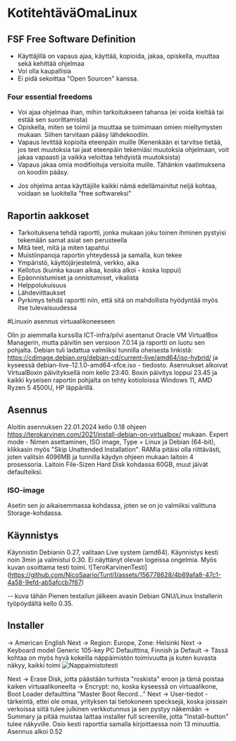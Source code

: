 # KotitehtäväOmaLinux

## FSF Free Software Definition
- Käyttäjillä on vapaus ajaa, käyttää, kopioida, jakaa, opiskella, muuttaa sekä kehittää ohjelmaa
- Voi olla kaupallisia
- Ei pidä sekoittaa "Open Sourcen" kanssa.  
### Four essential freedoms
- Voi ajaa ohjelmaa ihan, mihin tarkoitukseen tahansa (ei  voida kieltää tai estää sen suorittamista)
- Opiskella, miten se toimii ja muuttaa se toimimaan omien mieltymysten mukaan. Siihen tarvitaan pääsy lähdekoodiin.
- Vapaus levittää kopioita eteenpäin muille (Kenenkään ei tarvitse tietää, jos teet muutoksia tai jaat eteenpäin tekemiäsi muutoksia ohjelmaan, voit jakaa vapaasti ja vaikka veloittaa tehdyistä muutoksista)
- Vapaus jakaa omia modifioituja versioita muille. Tähänkin vaatimuksena on koodiin pääsy.
* Jos ohjelma antaa käyttäjille kaikki nämä edellämainitut neljä kohtaa, voidaan se luokitella "free softwareksi"
## Raportin aakkoset
- Tarkoituksena tehdä raportti, jonka mukaan joku toinen ihminen pystyisi tekemään samat asiat sen perusteella
- Mitä teet, mitä ja miten tapahtui
- Muistiinpanoja raportin yhteydessä ja samalla, kun tekee
- Ympäristö, käyttöjärjestelmä, verkko, aika
- Kellotus (kuinka kauan aikaa, koska alkoi - koska loppui)
- Epäonnistumiset ja onnistumiset, vikalista
- Helppolukuisuus
- Lähdeviittaukset
- Pyrkimys tehdä raportti niin, että sitä on mahdollista hyödyntää myös itse tulevaisuudessa

#Linuxin asennus virtuaalikoneeseen

Olin jo aiemmalla kurssilla ICT-infra/pilvi asentanut Oracle VM VirtualBox Managerin, mutta päivitin sen versioon 7.0.14 ja raportti on luotu sen pohjalta. Debian tuli ladattua valmiiksi tunnilla oheisesta linkistä:
https://cdimage.debian.org/debian-cd/current-live/amd64/iso-hybrid/ ja kyseessä debian-live-12.1.0-amd64-xfce.iso - tiedosto.
Asennukset alkoivat VirtualBoxin päivityksellä noin kello 23:40. Boxin päivitys loppui 23.45 ja kaikki kyseisen raportin pohjalta on tehty kotioloissa Windows 11, AMD Ryzen 5 4500U, HP läppärillä.

## Asennus
Aloitin asennuksen 22.01.2024 kello 0.18 ohjeen https://terokarvinen.com/2021/install-debian-on-virtualbox/ mukaan. Expert mode - Nimen asettaminen, ISO image, Type = Linux ja Debian (64-bit), klikkasin myös "Skip Unattended Installation". RAMia pitäisi olla riittävästi, joten valitsin 4096MB ja tunnilla käydyn ohjeen mukaan laitoin 4 prosessoria. Laitoin File-Sizen Hard Disk kohdassa 60GB, muut jäivät defaulteiksi.
### ISO-image
Asetin sen jo aikaisemmassa kohdassa, joten se on jo valmiiksi valittuna Storage-kohdassa.
## Käynnistys
Käynnistin Debianin 0.27, valitaan Live system (amd64). Käynnistys kesti noin 3min ja valmistui 0.30. Ei näyttänyt olevan logeissa ongelmia. Myös kuvan osoittama testi toimi.
![TeroKarvinenTesti]
(https://github.com/NicoSaario/Tunti1/assets/156778628/4b89afa8-47c1-4a58-9efd-ab5afccb7f67)

-- kuva tähän
Pienen testailun jälkeen avasin Debian GNU/Linux Installerin työpöydältä kello 0.35.
## Installer
 -> American English
 Next -> Region: Europe, Zone: Helsinki
 Next -> Keyboard model Generic 105-key PC Defaulttina, Finnish ja Default -> Tässä kohtaa on myös hyvä kokeilla näppäimistön toimivuutta ja kuten kuvasta näkyy, kaikki toimi ![Nappaimistotesti](https://github.com/NicoSaario/Tunti1/assets/156778628/c45c64ec-85eb-47c7-9144-1c2e4b7ef262)

Next -> Erase Disk, jotta päästään turhista "roskista" eroon ja tämä poistaa kaiken virtuaalikoneelta -> Encrypt: no, koska kyseessä on virtuaalikone, Boot Loader defaulttina "Master Boot Record..."
Next -> User-tiedot - tärkeintä, ettei ole omaa, yrityksen tai tietokoneen specksejä, koska joissain verkoissa siitä tulee julkinen verkkotunnus ja sen pystyy näkemään
-> Summary ja pitää muistaa laittaa installer full screenille, jotta "Install-button" tulee näkyville.
Osio kesti raporttia samalla kirjoittaessa noin 13 minuuttia. Asennus alkoi 0.52




